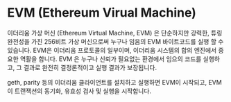 # EVM (Ethereum Virual Machine)

이더리움 가상 머신 (Ethereum Virtual Machine, EVM) 은 단순하지만 강력한, 튜링 완전성을 가진 256비트 가상 머신으로써 누구나 임음의 EVM 바이트코드를 실행 할 수 있습니다.
EVM은 이더리움 프로토콜의 일부이며, 이더리움 시스템의 합의 엔진에서 중요한 역활을 합니다. EVM 은 누구나 신뢰가 필요없는 환경에서 임으의 코드를 실행하고, 그 결과로 완전히 결정론적이고 실행 결과가 보장됩니다.

geth, parity 등의 이더리움 클라이언트를 설치하고 실행하면 EVM이 시작되고, EVM이 트랜잭션의 동기화, 유효성 검사 및 실행을 시작합니다. 

